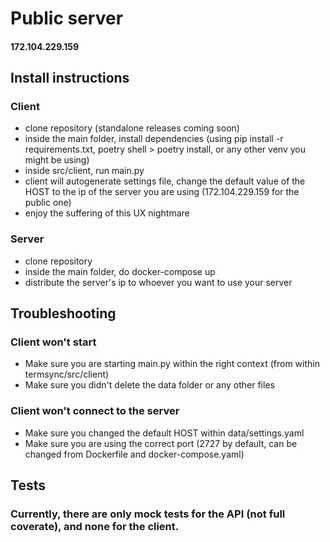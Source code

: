 # Public server
#### 172.104.229.159

## Install instructions
### Client
- clone repository (standalone releases coming soon)
- inside the main folder, install dependencies (using pip install -r requirements.txt, poetry shell > poetry install, or any other venv you might be using)
- inside src/client, run main.py
- client will autogenerate settings file, change the default value of the HOST to the ip of the server you are using (172.104.229.159 for the public one)
- enjoy the suffering of this UX nightmare

### Server
- clone repository
- inside the main folder, do docker-compose up
- distribute the server's ip to whoever you want to use your server

## Troubleshooting
### Client won't start
- Make sure you are starting main.py within the right context (from within termsync/src/client)
- Make sure you didn't delete the data folder or any other files

### Client won't connect to the server
- Make sure you changed the default HOST within data/settings.yaml
- Make sure you are using the correct port (2727 by default, can be changed from Dockerfile and docker-compose.yaml)

## Tests
### Currently, there are only mock tests for the API (not full coverate), and none for the client. 
